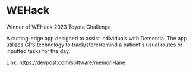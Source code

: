 # WEHack
Winner of WEHack 2023 Toyota Challenge

A cutting-edge app designed to assist individuals with Dementia. The app utilizes GPS technology to track/store/remind a patient's usual routes or inputted tasks for the day.

Link: https://devpost.com/software/memori-lane

